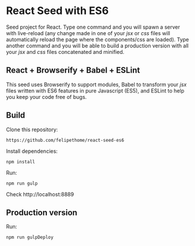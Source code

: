 # React Seed with ES6
Seed project for React. Type one command and you will spawn a server with live-reload (any change made in one of your *jsx* or *css* files will automatically reload the page where the components/css are loaded). Type another command and you will be able to build a production version with all your *jsx* and *css* files concatenated and minified.

## React + Browserify + Babel + ESLint
This seed uses Browserify to support modules, Babel to transform your *jsx* files written with ES6 features in pure Javascript (ES5), and ESLint to help you keep your code free of bugs.

## Build
Clone this repository:
    
    https://github.com/felipethome/react-seed-es6

Install dependencies:
    
    npm install

Run:
    
    npm run gulp

Check http://localhost:8889

## Production version
Run:
    
    npm run gulpDeploy